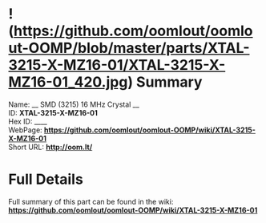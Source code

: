 
!(https://github.com/oomlout/oomlout-OOMP/blob/master/parts/XTAL-3215-X-MZ16-01/XTAL-3215-X-MZ16-01_420.jpg)
Summary
=================
  
Name: __ SMD (3215) 16 MHz Crystal __    
ID: __XTAL-3215-X-MZ16-01__   
Hex ID: ____   
WebPage: __https://github.com/oomlout/oomlout-OOMP/wiki/XTAL-3215-X-MZ16-01__   
Short URL: __http://oom.lt/__   

Full Details
==========================
Full summary of this part can be found in the wiki:   
__https://github.com/oomlout/oomlout-OOMP/wiki/XTAL-3215-X-MZ16-01__    

